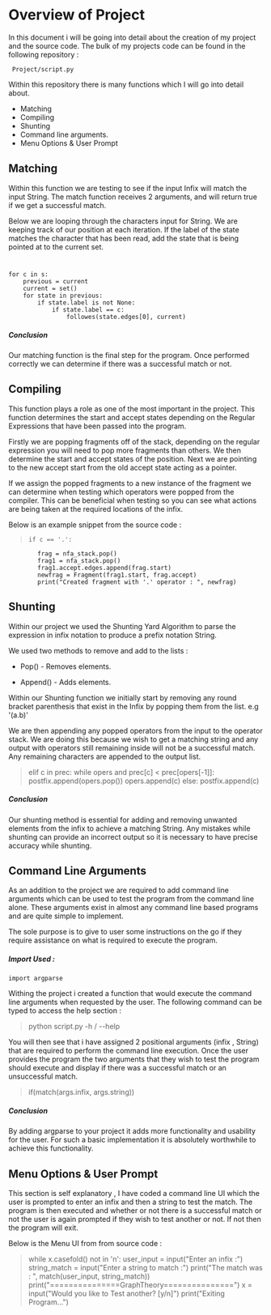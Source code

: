 # Overview of Project
In this document i will be going into detail about the creation of my project and the source code. The bulk of my projects code can be found in the following repository :

````
 Project/script.py
````

Within this repository there is many functions which I will go into detail about.

* Matching
* Compiling
* Shunting
* Command line arguments.
* Menu Options & User Prompt

## Matching
Within this function we are testing to see if the input Infix will match the input String. The match function receives 2 arguments, and will return true if we get a successful match.

Below we are looping through the characters input for String. We are keeping track of our position at each iteration. If the label of the state matches the character that has been read, add the state that is being pointed at to the current set.

> # 
    for c in s:
        previous = current
        current = set()
        for state in previous:
            if state.label is not None:
                if state.label == c:
                    followes(state.edges[0], current)

##### _Conclusion_
Our matching function is the final step for the program. Once performed correctly we can determine if there was a successful match or not.

## Compiling

This function plays a role as one of the most important in the project. This function determines the start and accept states depending on the Regular Expressions that have been passed into the program.

Firstly we are popping fragments off of the stack, depending on the regular expression you will need to pop more fragments than others. We then determine the start and accept states of the position. Next we are pointing to the new accept start from the old accept state acting as a pointer. 

If we assign the popped fragments to a new instance of the fragment we can determine when testing which operators were popped from the compiler. This can be beneficial when testing so you can see what actions are being taken at the required locations of the infix.

Below is an example snippet from the source code :

>     if c == '.':
            frag = nfa_stack.pop()
            frag1 = nfa_stack.pop()
            frag1.accept.edges.append(frag.start)
            newfrag = Fragment(frag1.start, frag.accept)
            print("Created fragment with '.' operator : ", newfrag)



## Shunting

Within our project we used the Shunting Yard Algorithm to parse the expression in infix notation to produce a prefix notation String.

We used two methods to remove and add to the lists :

* Pop() -  Removes elements.

* Append() -  Adds elements.

Within our Shunting function we initially start by removing any round bracket parenthesis that exist in the Infix by popping them from the list. e.g '(a.b)'

We are then appending any popped operators from the input to the operator stack. We are doing this because we wish to get a matching string and any output with operators still remaining inside will not be a successful match. Any remaining characters are appended to the output list.

>   elif c in prec:
        while opers and  prec[c] < prec[opers[-1]]:
            postfix.append(opers.pop())
        opers.append(c)
    else:
        postfix.append(c)


##### _Conclusion_

Our shunting method is essential for adding and removing unwanted elements from the infix to achieve a matching String. Any mistakes while shunting can provide an incorrect output so it is necessary to have precise accuracy while shunting.

## Command Line Arguments

As an addition to the project we are required to add command line arguments which can be used to test the program from the command line alone. These arguments exist in almost any command line based programs and are quite simple to implement. 

The sole purpose is to give to user some instructions on the go if they require assistance on what is required to execute the program.

##### Import Used  :

````
import argparse
````

Withing the project i created a function that would execute the command line arguments when requested by the user. The following command can be typed to access the help section :

> python script.py -h / --help

You will then see that i have assigned 2 positional arguments (infix , String)  that are required to perform the command line execution. Once the user provides the program the two arguments that they wish to test the program should execute and display if there was a successful match or an unsuccessful match.

>   if(match(args.infix, args.string))

##### _Conclusion_

By adding argparse to your project it adds more functionality and usability for the user. For such a basic implementation it is absolutely worthwhile to achieve this functionality.


## Menu Options & User Prompt

This section is self explanatory , I have coded a command line UI which the user is prompted to enter an infix and then a string to test the match. The program is then executed and whether or not there is a successful match or not the user is again prompted if they wish to test another or not. If not then the program will exit.

Below is the Menu UI from from source code :

>   while x.casefold() not in 'n':
        user_input = input("Enter an infix :")
        string_match = input("Enter a string to match :")
        print("The match was : ", match(user_input, string_match))
        print("===============GraphTheory===============")
        x = input("Would you like to Test another? [y/n]")
    print("Exiting Program...")